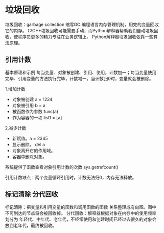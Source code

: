 垃圾回收
===
垃圾回收：garbage collection  缩写GC.编程语言内存管理机制，用完的变量回收它的内存。
C\C++垃圾回收可能需要手动，而Python解释器帮助我们自动垃圾回收，使程序员更多的精力专注在业务逻辑上。
Python解释器垃圾回收依靠一些算法原理。

## 引用计数
基本原理和示例
每当变量、对象被创建、引用、使用，计数加一；每当变量使用完毕、引用变量的方法执行完毕，计数减一，当计数归0时，变量就会被删除。

1.增加计数
- 对象被创建       a = 1234
- 对象被引用       b = a
- 被函数作为参数   func(a)
- 作为容器的一项   list1 = [a]

2.减少计数
 - 新赋值。a = 2345
 - 显示删除。 del a
 - 对象离开它的作用域。
 - 容器中删除对象。

系统提供了函数查看对象引用计数的次数
sys.getrefcount()

引用计数缺点：两个变量循环引用时，计数无法归0，内存无法释放。

## 标记清除  分代回收
标记清除：把变量和引用变量的函数和调用函数的函数  关系整理成有向图。图中不可到达的节点将会被回收掉。
分代回收：解释器根据对象在内存中的使用频率划分为 年轻代、中年代、老年代，不经常使用和创建时间已经过去很久的对象会放到老年代，最终被回收。


